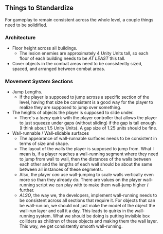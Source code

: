 ## Things to Standardize

For gameplay to remain consistent across the whole level, a couple things need to be solidified.

### Architecture
- Floor height across all buildings.
	- The lesion enemies are approximately 4 Unity Units tall, so each floor of each building needs to be *AT LEAST* this tall.
- Cover objects in the combat areas need to be consistently sized, spaced, and arranged between combat areas.

### Movement System Sections
- Jump Lengths.
	- If the player is supposed to jump across a specific section of the level, having that size be consistent is a good way for the player to realize they are supposed to jump over something.
- The heights of objects the player is supposed to slide under.
	- There's a *teeny* quirk with the player controller that allows the player to just squeeze under gaps (without sliding) if the gap is tall enough (I think about 1.5 Unity Units). A gap size of 1.25 units should be fine.
- Wall-runnable / Wall-slidable surfaces
	- The appearance of wall-runnable surfaces needs to be consistent in terms of size and shape.
	- The layout of the walls the player is supposed to jump from. What I mean is, if a player reaches a wall-running segment where they need to jump from wall to wall, then the distances of the walls between each other and the lengths of each wall should be about the same between all instances of these segments.
	- Also, the player *can* use wall-jumping to scale walls vertically even more so than they already do. There are values on the player wall-running script we can play with to make them wall-jump higher / further.
	- *ALSO*, the way we, the developers, implement wall-running needs to be consistent across all sections that require it. For objects that can be wall-run on, we should not just make the model of the object the wall-run layer and call it a day. This leads to quirks in the wall-running system. What we should be doing is putting invisible box colliders as children of these objects and making them the wall layer. This way, we get consistently smooth wall-running.
